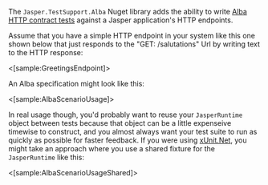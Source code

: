 <!--title:Testing HTTP Endpoints with Alba-->

The `Jasper.TestSupport.Alba` Nuget library adds the ability to write [Alba HTTP contract tests](https://jasperfx.github.io/alba) against a Jasper application's HTTP endpoints. 

Assume that you have a simple HTTP endpoint in your system like this one shown below that just responds to the "GET: /salutations" Url by
writing text to the HTTP response:

<[sample:GreetingsEndpoint]>

An Alba specification might look like this:

<[sample:AlbaScenarioUsage]>

In real usage though, you'd probably want to reuse your `JasperRuntime` object between tests because that object can be a little expenseive timewise to construct, and you almost always want your test suite to run as quickly as possible for faster feedback. If you were using [xUnit.Net](https://xunit.github.io/), you might take an approach where you use a shared fixture for the `JasperRuntime` like this:

<[sample:AlbaScenarioUsageShared]>







